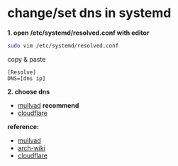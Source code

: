 # change/set dns in systemd

**1. open /etc/systemd/resolved.conf with editor**
```bash
sudo vim /etc/systemd/resolved.conf
```
copy & paste
```
[Resolve]
DNS=[dns ip]
```

**2. choose dns**
- [mullvad](https://mullvad.net/en/help/dns-over-https-and-dns-over-tls) **recommend**
- [cloudflare](https://developers.cloudflare.com/1.1.1.1/ip-addresses/)

**reference:**
- [mullvad](https://mullvad.net/en/help/dns-over-https-and-dns-over-tls)
- [arch-wiki](https://wiki.archlinux.org/title/Domain_name_resolution#DNS_servers)
- [cloudflare](https://developers.cloudflare.com/1.1.1.1/setup/linux/)
